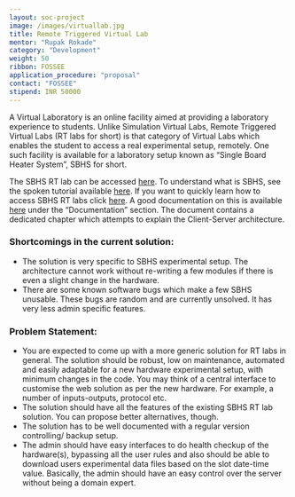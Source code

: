 ```yaml
---
layout: soc-project
image: /images/virtuallab.jpg
title: Remote Triggered Virtual Lab
mentor: "Rupak Rokade"
category: "Development"
weight: 50
ribbon: FOSSEE
application_procedure: "proposal"
contact: "FOSSEE"
stipend: INR 50000
---
```


A Virtual Laboratory is an online facility aimed at providing a laboratory experience to students. Unlike Simulation Virtual Labs, Remote Triggered Virtual Labs (RT labs for short) is that category of Virtual Labs which enables the student to access a real experimental setup, remotely. One such facility is available for a laboratory setup known as “Single Board Heater System”, SBHS for short.

<!--break-->

 The SBHS RT lab can be accessed [here](http://vlabs.iitb.ac.in/sbhs/). To understand what is SBHS, see the spoken tutorial available [here](http://goo.gl/lYdhRi). If you want to quickly learn how to access SBHS RT labs click [here](http://goo.gl/vs5P9d). A good documentation on this is available [here](http://sbhs.fossee.in/downloads) under the “Documentation” section. The document contains a dedicated chapter which attempts to explain the Client-Server architecture.

### Shortcomings in the current solution:

- The solution is very specific to SBHS experimental setup. The architecture cannot work without re-writing a few modules if there is even a slight change in the hardware.
- There are some known software bugs which make a few SBHS unusable. These bugs are random and are currently unsolved.
It has very less admin specific features.

 
### Problem Statement:

- You are expected to come up with a more generic solution for RT labs in general. The solution should be robust, low on maintenance, automated and easily adaptable for a new hardware experimental setup, with minimum changes in the code. You may think of a central interface to customise the web solution as per the new hardware. For example, a number of inputs-outputs, protocol etc.
- The solution should have all the features of the existing SBHS RT lab solution. You can propose better alternatives, though.
- The solution has to be well documented with a regular version controlling/ backup setup.
- The admin should have easy interfaces to do health checkup of the hardware(s), bypassing all the user rules and also should be able to download users experimental data files based on the slot date-time value. Basically, the admin should have an easy control over the server without being a domain expert.
